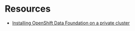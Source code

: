 # Resources

* [Installing OpenShift Data Foundation on a private cluster](https://cloud.ibm.com/docs/openshift?topic=openshift-openshift-storage-odf-private)